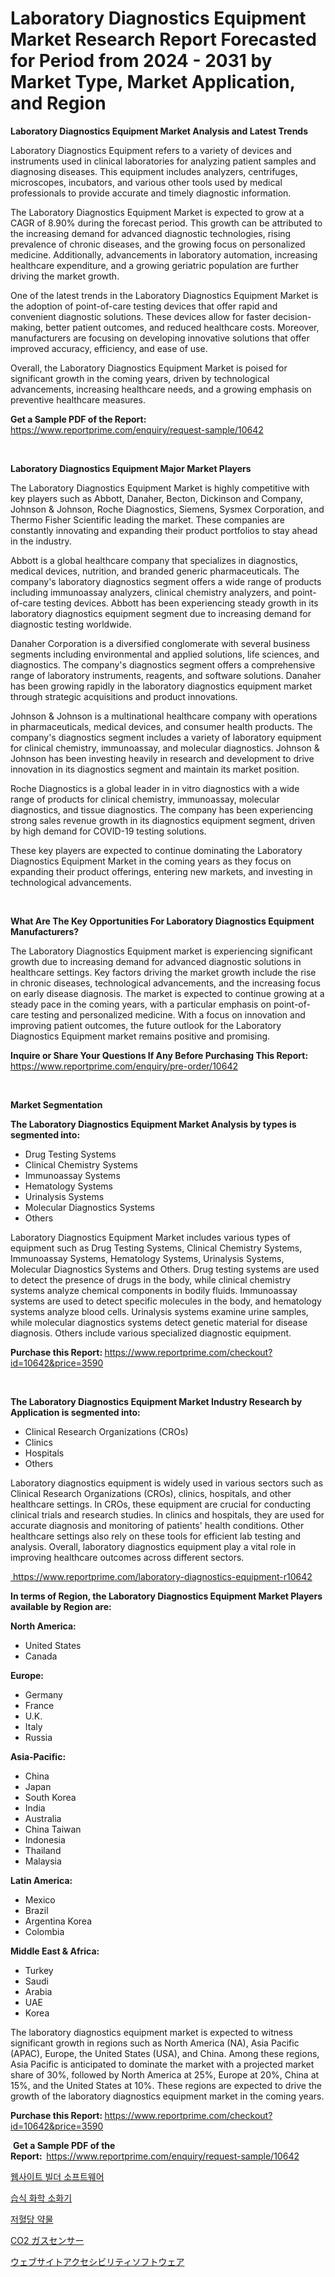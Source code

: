 <p><h1>Laboratory Diagnostics Equipment Market Research Report Forecasted for Period from 2024 -  2031 by Market Type, Market Application, and Region</h1></p><p><strong>Laboratory Diagnostics Equipment Market Analysis and Latest Trends</strong></p>
<p><p>Laboratory Diagnostics Equipment refers to a variety of devices and instruments used in clinical laboratories for analyzing patient samples and diagnosing diseases. This equipment includes analyzers, centrifuges, microscopes, incubators, and various other tools used by medical professionals to provide accurate and timely diagnostic information.</p><p>The Laboratory Diagnostics Equipment Market is expected to grow at a CAGR of 8.90% during the forecast period. This growth can be attributed to the increasing demand for advanced diagnostic technologies, rising prevalence of chronic diseases, and the growing focus on personalized medicine. Additionally, advancements in laboratory automation, increasing healthcare expenditure, and a growing geriatric population are further driving the market growth.</p><p>One of the latest trends in the Laboratory Diagnostics Equipment Market is the adoption of point-of-care testing devices that offer rapid and convenient diagnostic solutions. These devices allow for faster decision-making, better patient outcomes, and reduced healthcare costs. Moreover, manufacturers are focusing on developing innovative solutions that offer improved accuracy, efficiency, and ease of use.</p><p>Overall, the Laboratory Diagnostics Equipment Market is poised for significant growth in the coming years, driven by technological advancements, increasing healthcare needs, and a growing emphasis on preventive healthcare measures.</p></p>
<p><strong>Get a Sample PDF of the Report:&nbsp;</strong> <a href="https://www.reportprime.com/enquiry/request-sample/10642">https://www.reportprime.com/enquiry/request-sample/10642</a></p>
<p>&nbsp;</p>
<p><strong>Laboratory Diagnostics Equipment Major Market Players</strong></p>
<p><p>The Laboratory Diagnostics Equipment Market is highly competitive with key players such as Abbott, Danaher, Becton, Dickinson and Company, Johnson & Johnson, Roche Diagnostics, Siemens, Sysmex Corporation, and Thermo Fisher Scientific leading the market. These companies are constantly innovating and expanding their product portfolios to stay ahead in the industry.</p><p>Abbott is a global healthcare company that specializes in diagnostics, medical devices, nutrition, and branded generic pharmaceuticals. The company's laboratory diagnostics segment offers a wide range of products including immunoassay analyzers, clinical chemistry analyzers, and point-of-care testing devices. Abbott has been experiencing steady growth in its laboratory diagnostics equipment segment due to increasing demand for diagnostic testing worldwide.</p><p>Danaher Corporation is a diversified conglomerate with several business segments including environmental and applied solutions, life sciences, and diagnostics. The company's diagnostics segment offers a comprehensive range of laboratory instruments, reagents, and software solutions. Danaher has been growing rapidly in the laboratory diagnostics equipment market through strategic acquisitions and product innovations.</p><p>Johnson & Johnson is a multinational healthcare company with operations in pharmaceuticals, medical devices, and consumer health products. The company's diagnostics segment includes a variety of laboratory equipment for clinical chemistry, immunoassay, and molecular diagnostics. Johnson & Johnson has been investing heavily in research and development to drive innovation in its diagnostics segment and maintain its market position.</p><p>Roche Diagnostics is a global leader in in vitro diagnostics with a wide range of products for clinical chemistry, immunoassay, molecular diagnostics, and tissue diagnostics. The company has been experiencing strong sales revenue growth in its diagnostics equipment segment, driven by high demand for COVID-19 testing solutions.</p><p>These key players are expected to continue dominating the Laboratory Diagnostics Equipment Market in the coming years as they focus on expanding their product offerings, entering new markets, and investing in technological advancements.</p></p>
<p>&nbsp;</p>
<p><strong>What Are The Key Opportunities For Laboratory Diagnostics Equipment Manufacturers?</strong></p>
<p><p>The Laboratory Diagnostics Equipment market is experiencing significant growth due to increasing demand for advanced diagnostic solutions in healthcare settings. Key factors driving the market growth include the rise in chronic diseases, technological advancements, and the increasing focus on early disease diagnosis. The market is expected to continue growing at a steady pace in the coming years, with a particular emphasis on point-of-care testing and personalized medicine. With a focus on innovation and improving patient outcomes, the future outlook for the Laboratory Diagnostics Equipment market remains positive and promising.</p></p>
<p><strong>Inquire or Share Your Questions If Any Before Purchasing This Report:</strong> <a href="https://www.reportprime.com/enquiry/pre-order/10642">https://www.reportprime.com/enquiry/pre-order/10642</a></p>
<p>&nbsp;</p>
<p><strong>Market Segmentation</strong></p>
<p><strong>The Laboratory Diagnostics Equipment Market Analysis by types is segmented into:</strong></p>
<p><ul><li>Drug Testing Systems</li><li>Clinical Chemistry Systems</li><li>Immunoassay Systems</li><li>Hematology Systems</li><li>Urinalysis Systems</li><li>Molecular Diagnostics Systems</li><li>Others</li></ul></p>
<p><p>Laboratory Diagnostics Equipment Market includes various types of equipment such as Drug Testing Systems, Clinical Chemistry Systems, Immunoassay Systems, Hematology Systems, Urinalysis Systems, Molecular Diagnostics Systems and Others. Drug testing systems are used to detect the presence of drugs in the body, while clinical chemistry systems analyze chemical components in bodily fluids. Immunoassay systems are used to detect specific molecules in the body, and hematology systems analyze blood cells. Urinalysis systems examine urine samples, while molecular diagnostics systems detect genetic material for disease diagnosis. Others include various specialized diagnostic equipment.</p></p>
<p><strong>Purchase this Report:&nbsp;</strong><a href="https://www.reportprime.com/checkout?id=10642&price=3590">https://www.reportprime.com/checkout?id=10642&price=3590</a></p>
<p>&nbsp;</p>
<p><strong>The Laboratory Diagnostics Equipment Market Industry Research by Application is segmented into:</strong></p>
<p><ul><li>Clinical Research Organizations (CROs)</li><li>Clinics</li><li>Hospitals</li><li>Others</li></ul></p>
<p><p>Laboratory diagnostics equipment is widely used in various sectors such as Clinical Research Organizations (CROs), clinics, hospitals, and other healthcare settings. In CROs, these equipment are crucial for conducting clinical trials and research studies. In clinics and hospitals, they are used for accurate diagnosis and monitoring of patients' health conditions. Other healthcare settings also rely on these tools for efficient lab testing and analysis. Overall, laboratory diagnostics equipment play a vital role in improving healthcare outcomes across different sectors.</p></p>
<p><a href="https://www.reportprime.com/laboratory-diagnostics-equipment-r10642">&nbsp;https://www.reportprime.com/laboratory-diagnostics-equipment-r10642</a></p>
<p><strong>In terms of Region, the Laboratory Diagnostics Equipment Market Players available by Region are:</strong></p>
<p>
    <p> <strong> North America: </strong>
        <ul>
            <li>United States</li>
            <li>Canada</li>
        </ul>
        </p> 
    <p> <strong> Europe: </strong>
        <ul>
            <li>Germany</li>
            <li>France</li>
            <li>U.K.</li>
            <li>Italy</li>
            <li>Russia</li>
        </ul>
        </p> 
    <p> <strong> Asia-Pacific: </strong>
        <ul>
            <li>China</li>
            <li>Japan</li>
            <li>South Korea</li>
            <li>India</li>
            <li>Australia</li>
            <li>China Taiwan</li>
            <li>Indonesia</li>
            <li>Thailand</li>
            <li>Malaysia</li>
        </ul>
        </p> 
    <p> <strong> Latin America: </strong>
        <ul>
            <li>Mexico</li>
            <li>Brazil</li>
            <li>Argentina Korea</li>
            <li>Colombia</li>
        </ul>
        </p> 
    <p> <strong> Middle East & Africa: </strong>
        <ul>
            <li>Turkey</li>
            <li>Saudi</li>
            <li>Arabia</li>
            <li>UAE</li>
            <li>Korea</li>
        </ul>
    </p>
    </p>
<p><p>The laboratory diagnostics equipment market is expected to witness significant growth in regions such as North America (NA), Asia Pacific (APAC), Europe, the United States (USA), and China. Among these regions, Asia Pacific is anticipated to dominate the market with a projected market share of 30%, followed by North America at 25%, Europe at 20%, China at 15%, and the United States at 10%. These regions are expected to drive the growth of the laboratory diagnostics equipment market in the coming years.</p></p>
<p><strong>Purchase this Report: </strong><a href="https://www.reportprime.com/checkout?id=10642&price=3590">https://www.reportprime.com/checkout?id=10642&price=3590</a></p>
<p>&nbsp;<strong>Get a Sample PDF of the Report:&nbsp;&nbsp;</strong><a href="https://www.reportprime.com/enquiry/request-sample/10642">https://www.reportprime.com/enquiry/request-sample/10642</a></p>
<p><strong></strong></p>
<p><p><a href="https://github.com/Skyleitney456456/Market-Research-Report-List-1/blob/main/131463622013.md">웹사이트 빌더 소프트웨어</a></p><p><a href="https://medium.com/@earnesteidenreichja/quot-%EC%8A%B5%EA%B8%B0-%ED%99%94%ED%95%99-%EC%86%8C%ED%99%94%EA%B8%B0-%EC%8B%9C%EC%9E%A5-%ED%86%B5%EC%B0%B0-%EC%8B%9C%EC%9E%A5-%EB%8F%99%ED%96%A5-%EC%84%B1%EC%9E%A5-2024%EB%85%84%EB%B6%80%ED%84%B0-2031%EB%85%84%EA%B9%8C%EC%A7%80-%EC%98%88%EC%B8%A1-quot-da8d32711c2a">습식 화학 소화기</a></p><p><a href="https://medium.com/@jordanilliamson678678_12326/%EC%A0%80%ED%98%88%EB%8B%B9-%EC%95%BD-%EC%8B%9C%EC%9E%A5-%EB%B6%84%EC%84%9D-%EC%84%B8%EA%B3%84-%EC%82%B0%EC%97%85-%EC%A0%84%EB%A7%9D%EA%B3%BC-%EC%98%88%EC%B8%A1-2024%EB%85%84%EB%B6%80%ED%84%B0-2031%EB%85%84-0cc8c6c4ea46">저혈당 약물</a></p><p><a href="https://medium.com/@oliveyew35/co2%E3%82%AC%E3%82%B9%E3%82%BB%E3%83%B3%E3%82%B5%E3%83%BC%E5%B8%82%E5%A0%B4-2031%E5%B9%B4%E3%81%BE%E3%81%A7%E3%81%AE%E3%83%88%E3%83%AC%E3%83%B3%E3%83%89-%E4%BA%88%E6%B8%AC-%E7%AB%B6%E4%BA%89%E5%88%86%E6%9E%90-dbdf9a12e45b">CO2 ガスセンサー</a></p><p><a href="https://medium.com/@joanne.scott9078/%E3%82%A6%E3%82%A7%E3%83%96%E3%82%B5%E3%82%A4%E3%83%88%E3%82%A2%E3%82%AF%E3%82%BB%E3%82%B7%E3%83%93%E3%83%AA%E3%83%86%E3%82%A3%E3%82%BD%E3%83%95%E3%83%88%E3%82%A6%E3%82%A7%E3%82%A2%E5%B8%82%E5%A0%B4%E3%81%AE%E5%88%86%E6%9E%90-%E3%82%B0%E3%83%AD%E3%83%BC%E3%83%90%E3%83%AB%E7%94%A3%E6%A5%AD%E3%81%AE%E8%A6%96%E7%82%B9%E3%81%A8%E4%BA%88%E6%B8%AC-2024%E5%B9%B4%E3%81%8B%E3%82%892031%E5%B9%B4-e638bf4492f4">ウェブサイトアクセシビリティソフトウェア</a></p></p>